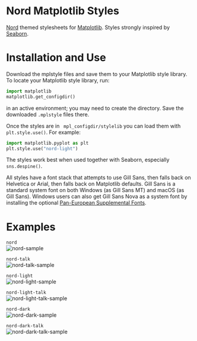 # Nord Matplotlib Styles
[Nord](https://www.nordtheme.com/) themed stylesheets for [Matplotlib](https://matplotlib.org/).
Styles strongly inspired by [Seaborn](https://seaborn.pydata.org/).

# Installation and Use
Download the mplstyle files and save them to your Matplotlib style library. To locate your Matplotlib style library, run:
```py
import matplotlib
matplotlib.get_configdir()
```
in an active environment; you may need to create the directory. Save the downloaded `.mplstyle` files there.

Once the styles are in ` mpl_configdir/stylelib` you can load them with `plt.style.use()`. For example:
```py
import matplotlib.pyplot as plt
plt.style.use("nord-light")
```
The styles work best when used together with Seaborn, especially `sns.despine()`.

All styles have a font stack that attempts to use Gill Sans, then falls back on Helvetica or Arial, then falls back on Matplotlib defaults. Gill Sans is a standard system font on both Windows (as Gill Sans MT) and macOS (as Gill Sans). Windows users can also get Gill Sans Nova as a system font by installing the optional [Pan-European Supplemental Fonts](https://docs.microsoft.com/en-us/windows/deployment/windows-10-missing-fonts#install-optional-fonts-manually-without-changing-language-settings).

# Examples
`nord`  
![nord-sample](https://user-images.githubusercontent.com/70354045/174460584-032be275-2386-46ea-8a5f-143904bd5b23.png)

`nord-talk`  
![nord-talk-sample](https://user-images.githubusercontent.com/70354045/174460591-f9909d09-e1b8-49d1-a718-8f7d83b9bc0b.png)

`nord-light`  
![nord-light-sample](https://user-images.githubusercontent.com/70354045/174460592-c06d416b-1354-4b84-8b09-89d5d96fa0ec.png)

`nord-light-talk`  
![nord-light-talk-sample](https://user-images.githubusercontent.com/70354045/174460593-bd596058-0334-4854-8b52-90e542008605.png)

`nord-dark`  
![nord-dark-sample](https://user-images.githubusercontent.com/70354045/174460596-7fdb2c12-4d9a-490c-92f0-0a5526a03c39.png)

`nord-dark-talk`  
![nord-dark-talk-sample](https://user-images.githubusercontent.com/70354045/174460597-65d189e3-79c0-4e65-88c1-01801ad1982f.png)

